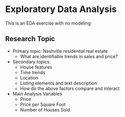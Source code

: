 # Exploratory Data Analysis
This is an EDA exercise with no modeling

## Research Topic
- Primary topic: Nashville residential real estate
  - What are identifiable trends in sales and price?
- Secondary topics:
  - House features
  - Time trends
  - Location
  - Listing elements and text description
  - How do the above factors compare and interact
- Main Analysis Variables
  - Price
  - Price per Square Foot
  - Number of Houses Sold
